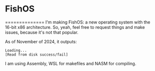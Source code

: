 # FishOS
==============
I'm making FishOS: a new operating system with the 16-bit x86 architecture.
So, yeah, feel free to request things and make issues, because it's not that
popular.

As of November of 2024, it outputs:
```
Loading...
[Read from disk success/fail]
```

I am using Assembly, WSL for makefiles and NASM for compiling.
